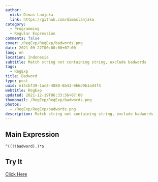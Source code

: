 ```yaml
---
author:
  nick: Dimas Lanjaka
  link: https://github.com/dimaslanjaka
category:
  - Programming
  - Regular Expression
comments: false
cover: /RegExp/RegExp/badwords.png
date: 2021-09-22T00:00:00+07:00
lang: en
location: Indonesia
subtitle: Match string not containing string, exclude badwords
tags:
  - RegExp
title: Badword
type: post
uuid: e14cbf39-1ac8-4888-8b41-9b6d9b1ad4f4
webtitle: RegExp
updated: 2021-12-19T06:33:56+07:00
thumbnail: /RegExp/RegExp/badwords.png
photos:
  - /RegExp/RegExp/badwords.png
description: Match string not containing string, exclude badwords
---
```


<!--toc-->

## Main Expression
```regexp {#regexp-main}
^((?!badword).)*$
```

## Try It
[Click Here](https://www.regextester.com/15)

<!-- script /RegExp/RegExp/badwords.js -->
